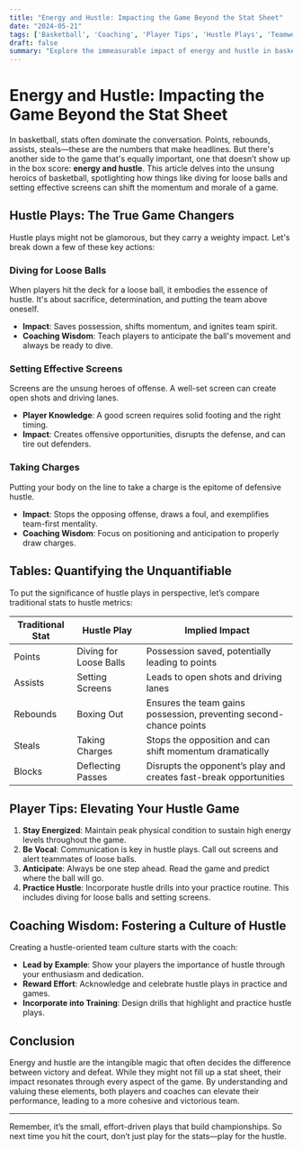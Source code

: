 ```yaml
---
title: "Energy and Hustle: Impacting the Game Beyond the Stat Sheet"
date: "2024-05-21"
tags: ['Basketball', 'Coaching', 'Player Tips', 'Hustle Plays', 'Teamwork', 'Effort', 'Defense', 'Screens', 'Loose Balls']
draft: false
summary: "Explore the immeasurable impact of energy and hustle in basketball, focusing on how diving for loose balls, setting screens, and other effort-driven plays change the course of games."
---
```


# Energy and Hustle: Impacting the Game Beyond the Stat Sheet

In basketball, stats often dominate the conversation. Points, rebounds, assists, steals—these are the numbers that make headlines. But there's another side to the game that's equally important, one that doesn’t show up in the box score: **energy and hustle**. This article delves into the unsung heroics of basketball, spotlighting how things like diving for loose balls and setting effective screens can shift the momentum and morale of a game.

## Hustle Plays: The True Game Changers

Hustle plays might not be glamorous, but they carry a weighty impact. Let's break down a few of these key actions:

### Diving for Loose Balls

When players hit the deck for a loose ball, it embodies the essence of hustle. It's about sacrifice, determination, and putting the team above oneself.

- **Impact**: Saves possession, shifts momentum, and ignites team spirit.
- **Coaching Wisdom**: Teach players to anticipate the ball's movement and always be ready to dive.

### Setting Effective Screens

Screens are the unsung heroes of offense. A well-set screen can create open shots and driving lanes.

- **Player Knowledge**: A good screen requires solid footing and the right timing.
- **Impact**: Creates offensive opportunities, disrupts the defense, and can tire out defenders.

### Taking Charges

Putting your body on the line to take a charge is the epitome of defensive hustle.

- **Impact**: Stops the opposing offense, draws a foul, and exemplifies team-first mentality.
- **Coaching Wisdom**: Focus on positioning and anticipation to properly draw charges.

## Tables: Quantifying the Unquantifiable

To put the significance of hustle plays in perspective, let’s compare traditional stats to hustle metrics:

| Traditional Stat       | Hustle Play             | Implied Impact                                             |
|------------------------|-------------------------|------------------------------------------------------------|
| Points                 | Diving for Loose Balls  | Possession saved, potentially leading to points             |
| Assists                | Setting Screens         | Leads to open shots and driving lanes                       |
| Rebounds               | Boxing Out              | Ensures the team gains possession, preventing second-chance points |
| Steals                 | Taking Charges          | Stops the opposition and can shift momentum dramatically    |
| Blocks                 | Deflecting Passes       | Disrupts the opponent’s play and creates fast-break opportunities |

## Player Tips: Elevating Your Hustle Game

1. **Stay Energized**: Maintain peak physical condition to sustain high energy levels throughout the game.
2. **Be Vocal**: Communication is key in hustle plays. Call out screens and alert teammates of loose balls.
3. **Anticipate**: Always be one step ahead. Read the game and predict where the ball will go.
4. **Practice Hustle**: Incorporate hustle drills into your practice routine. This includes diving for loose balls and setting screens.

## Coaching Wisdom: Fostering a Culture of Hustle

Creating a hustle-oriented team culture starts with the coach:

- **Lead by Example**: Show your players the importance of hustle through your enthusiasm and dedication.
- **Reward Effort**: Acknowledge and celebrate hustle plays in practice and games.
- **Incorporate into Training**: Design drills that highlight and practice hustle plays.

## Conclusion

Energy and hustle are the intangible magic that often decides the difference between victory and defeat. While they might not fill up a stat sheet, their impact resonates through every aspect of the game. By understanding and valuing these elements, both players and coaches can elevate their performance, leading to a more cohesive and victorious team.

---

Remember, it’s the small, effort-driven plays that build championships. So next time you hit the court, don’t just play for the stats—play for the hustle.
```